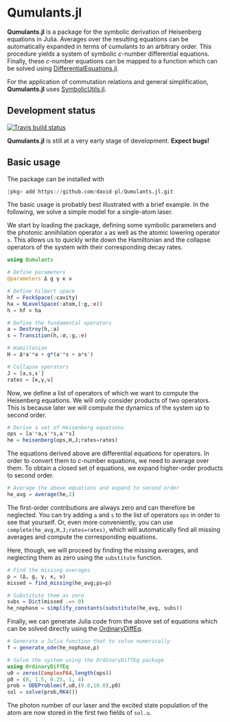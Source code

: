 # Qumulants.jl
**Qumulants.jl** is a package for the symbolic derivation of Heisenberg equations in Julia. Averages over the resulting equations can be automatically expanded in terms of cumulants to an arbitrary order. This procedure yields a system of symbolic *c*-number differential equations. Finally, these *c*-number equations can be mapped to a function which can be solved using [DifferentialEquations.jl](http://docs.juliadiffeq.org/latest/).

For the application of commutation relations and general simplification, **Qumulants.jl** uses [SymbolicUtils.jl](https://github.com/JuliaSymbolics/SymbolicUtils.jl).


## Development status

[![Travis build status][travis-img]][travis-url]

**Qumulants.jl** is still at a very early stage of development. **Expect bugs!**


## Basic usage

The package can be installed with

```julia
|pkg> add https://github.com/david-pl/Qumulants.jl.git
```

The basic usage is probably best illustrated with a brief example. In the following, we solve a simple model for a single-atom laser.

We start by loading the package, defining some symbolic parameters and the photonic annihilation operator `a` as well as the atomic lowering operator `s`. This allows us to quickly write down the Hamiltonian and the collapse operators of the system with their corresponding decay rates.

```julia
using Qumulants

# Define parameters
@parameters Δ g γ κ ν

# Define hilbert space
hf = FockSpace(:cavity)
ha = NLevelSpace(:atom,(:g,:e))
h = hf ⊗ ha

# Define the fundamental operators
a = Destroy(h,:a)
s = Transition(h,:σ,:g,:e)

# Hamiltonian
H = Δ*a'*a + g*(a'*s + a*s')

# Collapse operators
J = [a,s,s']
rates = [κ,γ,ν]
```

Now, we define a list of operators of which we want to compute the Heisenberg equations. We will only consider products of two operators. This is because later we will compute the dynamics of the system up to second order.

```julia
# Derive a set of Heisenberg equations
ops = [a'*a,s'*s,a'*s]
he = heisenberg(ops,H,J;rates=rates)
```

The equations derived above are differential equations for operators. In order to convert them to *c*-number equations, we need to average over them. To obtain a closed set of equations, we expand higher-order products to second order.

```julia
# Average the above equations and expand to second order
he_avg = average(he,2)
```

The first-order contributions are always zero and can therefore be neglected. You can try adding `a` and `s` to the list of operators `ops` in order to see that yourself. Or, even more conveniently, you can use `complete(he_avg,H,J;rates=rates)`, which will automatically find all missing averages and compute the corresponding equations.

Here, though, we will proceed by finding the missing averages, and neglecting them as zero using the `substitute` function.

```julia
# Find the missing averages
p = (Δ, g, γ, κ, ν)
missed = find_missing(he_avg;ps=p)

# Substitute them as zero
subs = Dict(missed .=> 0)
he_nophase = simplify_constants(substitute(he_avg, subs))
```

Finally, we can generate Julia code from the above set of equations which can be solved directly using the [OrdinaryDiffEq](https://github.com/JuliaDiffEq/OrdinaryDiffEq.jl).

```julia
# Generate a Julia function that to solve numerically
f = generate_ode(he_nophase,p)

# Solve the system using the OrdinaryDiffEq package
using OrdinaryDiffEq
u0 = zeros(ComplexF64,length(ops))
p0 = (0, 1.5, 0.25, 1, 4)
prob = ODEProblem(f,u0,(0.0,10.0),p0)
sol = solve(prob,RK4())
```

The photon number of our laser and the excited state population of the atom are now stored in the first two fields of `sol.u`.


[travis-url]: https://travis-ci.org/david-pl/Qumulants.jl
[travis-img]: https://api.travis-ci.org/david-pl/Qumulants.jl.png?branch=master
